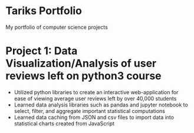 # Tariks Portfolio
My portfolio of computer science projects

# Project 1: Data Visualization/Analysis of user reviews left on python3 course 
* Utilized python libraries to create an interactive web-application for ease of viewing average user reviews left by over 40,000 students
* Learned data analysis libraries such as pandas and jupyter notebook to select, filter, and aggregate important statistical computations
* Learned data caching from JSON and csv files to import data into statistical charts created from JavaScript
